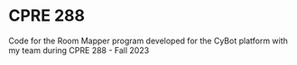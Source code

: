 # CPRE 288

Code for the Room Mapper program developed for the CyBot platform with my team during CPRE 288 - Fall 2023